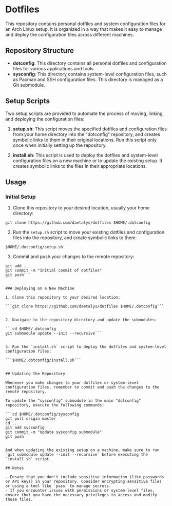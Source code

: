 # Dotfiles

This repository contains personal dotfiles and system configuration files for an Arch Linux setup. It is organized in a way that makes it easy to manage and deploy the configuration files across different machines.

## Repository Structure

- **dotconfig**: This directory contains all personal dotfiles and configuration files for various applications and tools.
- **sysconfig**: This directory contains system-level configuration files, such as Pacman and SSH configuration files. This directory is managed as a Git submodule.

## Setup Scripts

Two setup scripts are provided to automate the process of moving, linking, and deploying the configuration files:

1. **setup.sh**: This script moves the specified dotfiles and configuration files from your home directory into the "dotconfig" repository, and creates symbolic links to them in their original locations. Run this script only once when initially setting up the repository.

2. **install.sh**: This script is used to deploy the dotfiles and system-level configuration files on a new machine or to update the existing setup. It creates symbolic links to the files in their appropriate locations.

## Usage

### Initial Setup

1. Clone this repository to your desired location, usually your home directory:

```git clone https://github.com/daetalys/dotfiles $HOME/.dotconfig```


2. Run the `setup.sh` script to move your existing dotfiles and configuration files into the repository, and create symbolic links to them:

```$HOME/.dotconfig/setup.sh```


3. Commit and push your changes to the remote repository:

```cd $HOME/.dotconfig
git add .
git commit -m "Initial commit of dotfiles"
git push```


### Deploying on a New Machine

1. Clone this repository to your desired location:

```git clone https://github.com/daetalys/dotfiles $HOME/.dotconfig```


2. Navigate to the repository directory and update the submodules:

```cd $HOME/.dotconfig
git submodule update --init --recursive```


3. Run the `install.sh` script to deploy the dotfiles and system-level configuration files:

```$HOME/.dotconfig/install.sh```


## Updating the Repository

Whenever you make changes to your dotfiles or system-level configuration files, remember to commit and push the changes to the remote repository.

To update the "sysconfig" submodule in the main "dotconfig" repository, execute the following commands:

```cd $HOME/.dotconfig/sysconfig
git pull origin master
cd ..
git add sysconfig
git commit -m "Update sysconfig submodule"
git push```


And when updating the existing setup on a machine, make sure to run `git submodule update --init --recursive` before executing the `install.sh` script.

## Notes

- Ensure that you don't include sensitive information (like passwords or API keys) in your repository. Consider encrypting sensitive files or using a tool like `pass` to manage secrets.
- If you encounter issues with permissions or system-level files, ensure that you have the necessary privileges to access and modify those files.
